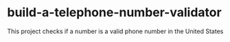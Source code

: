 # build-a-telephone-number-validator
This project checks if a number is a valid phone number in the United States
